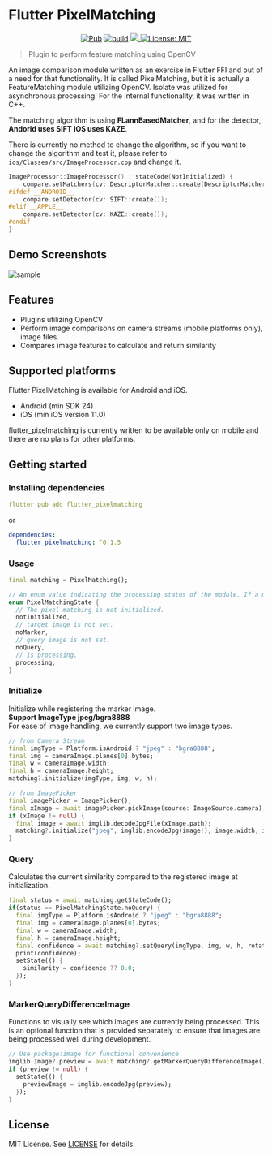 # Flutter PixelMatching

<p align="center">
<a href="https://pub.dev/packages/flutter_pixelmatching"><img src="https://img.shields.io/pub/v/flutter_pixelmatching.svg" alt="Pub"></a>
<a href="https://github.com/lowapple/flutter_pixelmatching/actions"><img src="https://github.com/lowapple/flutter_pixelmatching/actions/workflows/main.yml/badge.svg" alt="build"></a>
<a href="https://codecov.io/gh/lowapple/flutter_pixelmatching">
  <img src="https://codecov.io/gh/lowapple/flutter_pixelmatching/branch/main/graph/badge.svg"/>
</a>
<a href="https://opensource.org/licenses/MIT"><img src="https://img.shields.io/badge/license-MIT-purple.svg" alt="License: MIT"></a>
</p>

> Plugin to perform feature matching using OpenCV

An image comparison module written as an exercise in Flutter FFI and out of a need for that functionality. It is called PixelMatching, but it is actually a FeatureMatching module utilizing OpenCV. Isolate was utilized for asynchronous processing.
For the internal functionality, it was written in C++. 

The matching algorithm is using **FLannBasedMatcher**, and for the detector, **Andorid uses SIFT** **iOS uses KAZE**.

There is currently no method to change the algorithm, so if you want to change the algorithm and test it, please refer to `ios/Classes/src/ImageProcessor.cpp` and change it.
```c++
ImageProcessor::ImageProcessor() : stateCode(NotInitialized) {
    compare.setMatchers(cv::DescriptorMatcher::create(DescriptorMatcher::MatcherType::FLANNBASED));
#ifdef __ANDROID__
    compare.setDetector(cv::SIFT::create());
#elif __APPLE__
    compare.setDetector(cv::KAZE::create());
#endif
}
```

## Demo Screenshots

![sample](https://user-images.githubusercontent.com/26740046/234154847-d3199f18-b262-45f1-8b9f-4153e11b5f80.png)

## Features
* Plugins utilizing OpenCV
* Perform image comparisons on camera streams (mobile platforms only), image files.
* Compares image features to calculate and return similarity

## Supported platforms
Flutter PixelMatching is available for Android and iOS.

* Android (min SDK 24)
* iOS (min iOS version 11.0)

flutter_pixelmatching is currently written to be available only on mobile and there are no plans for other platforms.

## Getting started
### Installing dependencies
```yaml
flutter pub add flutter_pixelmatching
```
or
```yaml
dependencies:
  flutter_pixelmatching: ^0.1.5
```

### Usage 
```dart
final matching = PixelMatching();
```
```dart
// An enum value indicating the processing status of the module. If a marker is registered after initialization, it will change to the 'noQuery' state. 
enum PixelMatchingState {
  // The pixel matching is not initialized.
  notInitialized,
  // target image is not set.
  noMarker,
  // query image is not set.
  noQuery,
  // is processing.
  processing,
}
```

### Initialize
Initialize while registering the marker image.<br/>
**Support ImageType jpeg/bgra8888**<br/>
For ease of image handling, we currently support two image types. 
```dart
// from Camera Stream 
final imgType = Platform.isAndroid ? "jpeg" : "bgra8888";
final img = cameraImage.planes[0].bytes;
final w = cameraImage.width;
final h = cameraImage.height;
matching?.initialize(imgType, img, w, h);
```
```dart
// from ImagePicker
final imagePicker = ImagePicker();
final xImage = await imagePicker.pickImage(source: ImageSource.camera);
if (xImage != null) {
  final image = await imglib.decodeJpgFile(xImage.path);
  matching?.initialize("jpeg", imglib.encodeJpg(image!), image.width, image.height);
}
```
### Query
Calculates the current similarity compared to the registered image at initialization.
```dart
final status = await matching.getStateCode();
if(status == PixelMatchingState.noQuery) {
  final imgType = Platform.isAndroid ? "jpeg" : "bgra8888";
  final img = cameraImage.planes[0].bytes;
  final w = cameraImage.width;
  final h = cameraImage.height;
  final confidence = await matching?.setQuery(imgType, img, w, h, rotation: rotation);
  print(confidence);
  setState(() {
    similarity = confidence ?? 0.0;
  });
}
```
### MarkerQueryDifferenceImage
Functions to visually see which images are currently being processed. This is an optional function that is provided separately to ensure that images are being processed well during development.

```dart
// Use package:image for functional convenience
imglib.Image? preview = await matching?.getMarkerQueryDifferenceImage();
if (preview != null) {
  setState(() {
    previewImage = imglib.encodeJpg(preview);
  });
}
```

## License
MIT License. See [LICENSE](LICENSE) for details.
